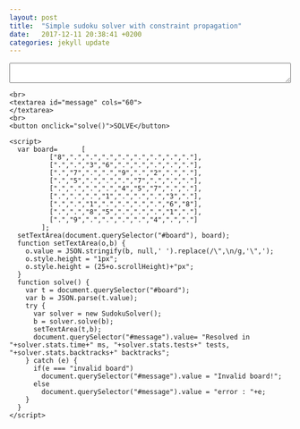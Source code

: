 ```yaml
---
layout: post
title:  "Simple sudoku solver with constraint propagation"
date:   2017-12-11 20:38:41 +0200
categories: jekyll update
---
```


<script src="https://raw.githubusercontent.com/gpicavet/sudoku-solver/master/solver.js"></script>

<textarea id="board" cols="60">
    </textarea>
    <br>
    <textarea id="message" cols="60">
    </textarea>
    <br>
    <button onclick="solve()">SOLVE</button>

    <script>
      var board=      [
              ["8",".",".",".",".",".",".",".","."],
              [".",".","3","6",".",".",".",".","."],
              [".","7",".",".","9",".","2",".","."],
              [".","5",".",".",".","7",".",".","."],
              [".",".",".",".","4","5","7",".","."],
              [".",".",".","1",".",".",".","3","."],
              [".",".","1",".",".",".",".","6","8"],
              [".",".","8","5",".",".",".","1","."],
              [".","9",".",".",".",".","4",".","."]
            ];
      setTextArea(document.querySelector("#board"), board);
      function setTextArea(o,b) {
        o.value = JSON.stringify(b, null,' ').replace(/\",\n/g,'\",');
        o.style.height = "1px";
        o.style.height = (25+o.scrollHeight)+"px";
      }
      function solve() {
        var t = document.querySelector("#board");
        var b = JSON.parse(t.value);
        try {
          var solver = new SudokuSolver();
          b = solver.solve(b);
          setTextArea(t,b);
          document.querySelector("#message").value= "Resolved in "+solver.stats.time+" ms, "+solver.stats.tests+" tests, "+solver.stats.backtracks+" backtracks";
        } catch (e) {
          if(e === "invalid board")
            document.querySelector("#message").value = "Invalid board!";
          else
            document.querySelector("#message").value = "error : "+e;
        }
      }
    </script>
